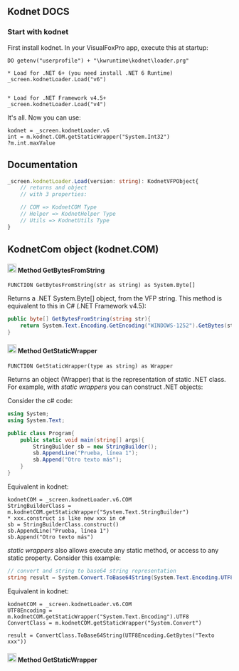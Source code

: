 ## Kodnet DOCS

### Start with kodnet

First install kodnet. In your VisualFoxPro app, execute this at startup:

```foxpro
DO getenv("userprofile") + "\kwruntime\kodnet\loader.prg"

* Load for .NET 6+ (you need install .NET 6 Runtime)
_screen.kodnetLoader.Load("v6")


* Load for .NET Framework v4.5+
_screen.kodnetLoader.Load("v4")
```

It's all.  Now you can use:

```foxpro
kodnet = _screen.kodnetLoader.v6
int = m.kodnet.COM.getStaticWrapper("System.Int32")
?m.int.maxValue

```

## Documentation

```typescript
_screen.kodnetLoader.Load(version: string): KodnetVFPObject{
    // returns and object 
    // with 3 properties: 

    // COM => KodnetCOM Type
    // Helper => KodnetHelper Type 
    // Utils => KodnetUtils Type
}
```

## KodnetCom object (kodnet.COM)


#### <img src="https://client-tools.west-wind.com/docs/bmp/classmethod.png" width="20" height="20" /> Method **GetBytesFromString**

```foxpro
FUNCTION GetBytesFromString(str as string) as System.Byte[]
```

Returns a .NET System.Byte[] object, from the VFP string. This method is equivalent to this in C# (.NET Framework v4.5): 

```c#
public byte[] GetBytesFromString(string str){
    return System.Text.Encoding.GetEncoding("WINDOWS-1252").GetBytes(str);
}
```


#### <img src="https://client-tools.west-wind.com/docs/bmp/classmethod.png" width="20" height="20" /> Method **GetStaticWrapper**

```foxpro
FUNCTION GetStaticWrapper(type as string) as Wrapper
```

Returns an object (Wrapper) that is the representation of static .NET class. For example, with *static wrappers* you can construct .NET objects:

Consider the c# code:

```c#
using System;
using System.Text;

public class Program{
    public static void main(string[] args){
        StringBuilder sb = new StringBuilder();
        sb.AppendLine("Prueba, línea 1");
        sb.Append("Otro texto más");
    }
}
```

Equivalent in kodnet:

```foxpro
kodnetCOM = _screen.kodnetLoader.v6.COM
StringBuilderClass = m.kodnetCOM.getStaticWrapper("System.Text.StringBuilder")
* xxx.construct is like new xxx in c#
sb = StringBuilderClass.construct() 
sb.AppendLine("Prueba, línea 1")
sb.Append("Otro texto más")
```

*static wrappers* also allows execute any static method, or access to any static property. Consider this example:

```c#
// convert and string to base64 string representation
string result = System.Convert.ToBase64String(System.Text.Encoding.UTF8.GetBytes("Texto xxx"));
```

Equivalent in kodnet:

```foxpro
kodnetCOM = _screen.kodnetLoader.v6.COM
UTF8Encoding = m.kodnetCOM.getStaticWrapper("System.Text.Encoding").UTF8
ConvertClass = m.kodnetCOM.getStaticWrapper("System.Convert")

result = ConvertClass.ToBase64String(UTF8Encoding.GetBytes("Texto xxx"))
```


#### <img src="https://client-tools.west-wind.com/docs/bmp/classmethod.png" width="20" height="20" /> Method **GetStaticWrapper**